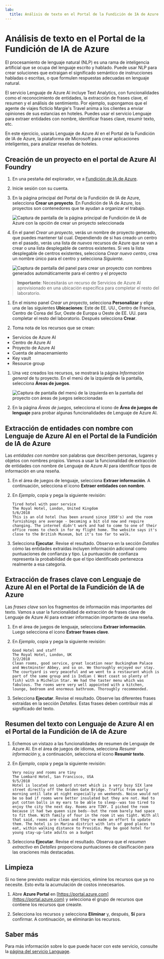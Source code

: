 ```yaml
---
lab:
  title: Análisis de texto en el Portal de la Fundición de IA de Azure
---
```


# Análisis de texto en el Portal de la Fundición de IA de Azure

El procesamiento de lenguaje natural (NLP) es una rama de inteligencia artificial que se ocupa del lenguaje escrito y hablado. Puede usar NLP para crear soluciones que extraigan el significado semántico de instrucciones habladas o escritas, o que formulen respuestas adecuadas en lenguaje natural.

El servicio Lenguaje de Azure AI incluye Text Analytics, con funcionalidades como el reconocimiento de entidades, la extracción de frases clave, el resumen y el análisis de sentimiento. Por ejemplo, supongamos que el agente de viajes ficticio Margie's Travel anima a los clientes a enviar opiniones de sus estancias en hoteles. Puedes usar el servicio Lenguaje para extraer entidades con nombre, identificar frases clave, resumir texto, etc.

En este ejercicio, usarás Lenguaje de Azure AI en el Portal de la Fundición de IA de Azure, la plataforma de Microsoft para crear aplicaciones inteligentes, para analizar reseñas de hoteles. 

## Creación de un proyecto en el portal de Azure AI Foundry

1. En una pestaña del explorador, ve a [Fundición de IA de Azure](https://ai.azure.com?azure-portal=true).

1. Inicie sesión con su cuenta. 

1. En la página principal del Portal de la Fundición de IA de Azure, selecciona **Crear un proyecto**. En Fundición de IA de Azure, los proyectos son contenedores que te ayudan a organizar el trabajo.  

    ![Captura de pantalla de la página principal de Fundición de IA de Azure con la opción de crear un proyecto seleccionada](./media/azure-ai-foundry-home-page.png)

1. En el panel *Crear un proyecto*, verás un nombre de proyecto generado, que puedes mantener tal cual. Dependiendo de si has creado un centro en el pasado, verás una lista de *nuevos* recursos de Azure que se van a crear o una lista desplegable de centros existentes. Si ves la lista desplegable de centros existentes, selecciona *Crear nuevo centro*, crea un nombre único para el centro y selecciona *Siguiente*.  
 
    ![Captura de pantalla del panel para crear un proyecto con nombres generados automáticamente para el centro y el proyecto](./media/azure-ai-foundry-create-project.png)

> **Importante**: Necesitarás un recurso de Servicios de Azure AI aprovisionado en una ubicación específica para completar el resto del laboratorio.

1. En el mismo panel *Crear un proyecto*, selecciona **Personalizar** y elige una de las siguientes **Ubicaciones**: Este de EE. UU., Centro de Francia, Centro de Corea del Sur, Oeste de Europa u Oeste de EE. UU. para completar el resto del laboratorio. Después selecciona **Crear**. 

1. Toma nota de los recursos que se crean: 
- Servicios de Azure AI
- Centro de Azure AI
- Proyecto de Azure AI
- Cuenta de almacenamiento
- Key vault
- Resource group  
 
1. Una vez creados los recursos, se mostrará la página *Información general* de tu proyecto. En el menú de la izquierda de la pantalla, selecciona **Áreas de juegos**.
 
    ![Captura de pantalla del menú de la izquierda en la pantalla del proyecto con áreas de juegos seleccionadas](./media/azure-ai-foundry-playgrounds.png)  

1. En la página *Áreas de juegos*, selecciona el icono de **Área de juegos de lenguaje** para probar algunas funcionalidades de Lenguaje de Azure AI.

## Extracción de entidades con nombre con Lenguaje de Azure AI en el Portal de la Fundición de IA de Azure

Las *entidades con nombre* son palabras que describen personas, lugares y objetos con nombres propios. Vamos a usar la funcionalidad de extracción de entidades con nombre de Lenguaje de Azure AI para identificar tipos de información en una reseña.

1. En el área de juegos de lenguaje, selecciona **Extraer información**. A continuación, selecciona el icono **Extraer entidades con nombre**. 

1. En *Ejemplo*, copia y pega la siguiente revisión:

    ```
    Tired hotel with poor service
    The Royal Hotel, London, United Kingdom
    5/6/2018
    This is an old hotel (has been around since 1950's) and the room furnishings are average - becoming a bit old now and require changing. The internet didn't work and had to come to one of their office rooms to check in for my flight home. The website says it's close to the British Museum, but it's too far to walk.
    ```

1. Selecciona **Ejecutar**. Revise el resultado. Observa en la sección *Detalles* cómo las entidades extraídas incluyen información adicional como puntuaciones de confianza y tipo. La puntuación de confianza representa la probabilidad de que el tipo identificado pertenezca realmente a esa categoría.

## Extracción de frases clave con Lenguaje de Azure AI en el Portal de la Fundición de IA de Azure

Las *frases clave* son los fragmentos de información más importantes del texto. Vamos a usar la funcionalidad de extracción de frases clave de Lenguaje de Azure AI para extraer información importante de una reseña.

1. En el área de juegos de lenguaje, selecciona **Extraer información**. Luego selecciona el icono **Extraer frases clave**. 

1. En *Ejemplo*, copia y pega la siguiente revisión:

    ```
    Good Hotel and staff
    The Royal Hotel, London, UK
    3/2/2018
    Clean rooms, good service, great location near Buckingham Palace and Westminster Abbey, and so on. We thoroughly enjoyed our stay. The courtyard is very peaceful and we went to a restaurant which is part of the same group and is Indian ( West coast so plenty of fish) with a Michelin Star. We had the taster menu which was fabulous. The rooms were very well appointed with a kitchen, lounge, bedroom and enormous bathroom. Thoroughly recommended.
    ```

1. Selecciona **Ejecutar**. Revise el resultado. Observe las diferentes frases extraídas en la sección *Detalles*. Estas frases deben contribuir más al significado del texto.

## Resumen del texto con Lenguaje de Azure AI en el Portal de la Fundición de IA de Azure
 
1. Echemos un vistazo a las funcionalidades de resumen de Lenguaje de Azure AI. En el área de juegos de idioma, selecciona *Resumir información* y, a continuación, selecciona el icono **Resumir texto**.

1. En *Ejemplo*, copia y pega la siguiente revisión:
    
    ```
    Very noisy and rooms are tiny
    The Lombard Hotel, San Francisco, USA
    9/5/2018
    Hotel is located on Lombard street which is a very busy SIX lane street directly off the Golden Gate Bridge. Traffic from early morning until late at night especially on weekends. Noise would not be so bad if rooms were better insulated but they are not. Had to put cotton balls in my ears to be able to sleep--was too tired to enjoy the city the next day. Rooms are TINY. I picked the room because it had two queen size beds--but the room barely had space to fit them. With family of four in the room it was tight. With all that said, rooms are clean and they've made an effort to update them. The hotel is in Marina district with lots of good places to eat, within walking distance to Presidio. May be good hotel for young stay-up-late adults on a budget
    ```

1. Selecciona **Ejecutar**. Revise el resultado. Observa que el *resumen extractivo* en *Detalles* proporciona puntuaciones de clasificación para las oraciones más destacadas.   

## Limpieza

Si no tiene previsto realizar más ejercicios, elimine los recursos que ya no necesite. Esto evita la acumulación de costos innecesarios.

1. Abre **Azure Portal** en [https://portal.azure.com](https://portal.azure.com) y selecciona el grupo de recursos que contiene los recursos que creaste.

1. Selecciona los recursos y selecciona **Eliminar** y, después, **Sí** para confirmar. A continuación, se eliminarán los recursos.

## Saber más

Para más información sobre lo que puede hacer con este servicio, consulte la [página del servicio Language](https://learn.microsoft.com/azure/ai-services/language-service/overview).

